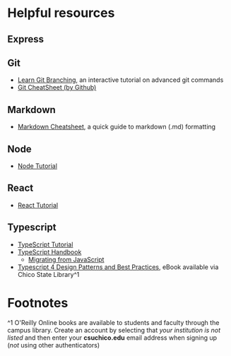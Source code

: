 # Helpful resources


## Express


## Git

- [Learn Git Branching](https://learngitbranching.js.org/), an interactive tutorial on advanced git commands
- [Git CheatSheet (by Github)](https://education.github.com/git-cheat-sheet-education.pdf)

## Markdown

- [Markdown Cheatsheet](https://www.markdownguide.org/cheat-sheet/), a quick guide to markdown (.md) formatting


## Node

- [Node Tutorial](https://www.w3schools.com/nodejs/default.asp)

## React

- [React Tutorial](https://www.w3schools.com/react/default.asp)

## Typescript

- [TypeScript Tutorial](https://www.w3schools.com/typescript/index.php)
- [TypeScript Handbook](https://www.typescriptlang.org/docs/handbook/intro.html)
  - [Migrating from JavaScript](https://www.typescriptlang.org/docs/handbook/migrating-from-javascript.html)
- [Typescript 4 Design Patterns and Best Practices](https://csu-chico.primo.exlibrisgroup.com/permalink/01CALS_CHI/1o8dfdr/alma991073255833502901), eBook available via Chico State Library^1


# Footnotes

^1 O'Reilly Online books are available to students and faculty through the campus library. Create an account by selecting that *your institution is not listed* and then enter your **csuchico.edu** email address when signing up (*not* using other authenticators)
